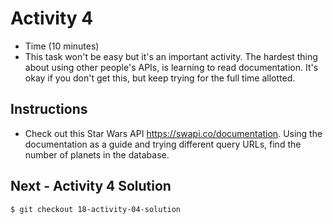 # Activity 4
* Time (10 minutes)
* This task won't be easy but it's an important activity. The hardest thing about using other people's APIs, is learning to read documentation. It's okay if you don't get this, but keep trying for the full time allotted.

## Instructions
* Check out this Star Wars API https://swapi.co/documentation. Using the documentation as a guide and trying different query URLs, find the number of planets in the database.

## Next - Activity 4 Solution
`$ git checkout 18-activity-04-solution`
